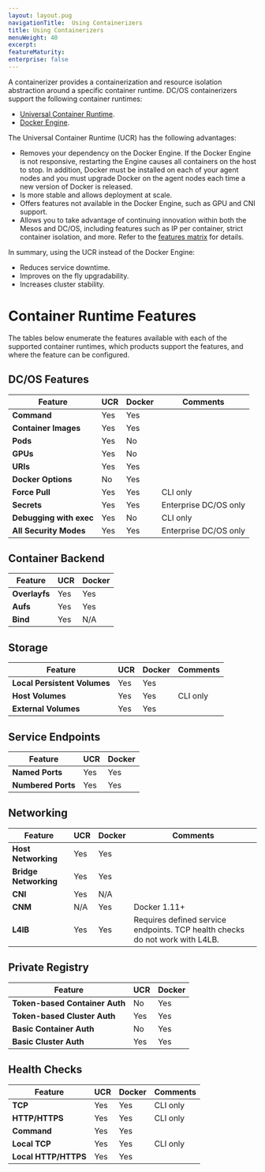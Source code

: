 ```yaml
---
layout: layout.pug
navigationTitle:  Using Containerizers
title: Using Containerizers
menuWeight: 40
excerpt:
featureMaturity:
enterprise: false
---
```


<!-- This source repo for this topic is https://github.com/dcos/dcos-docs -->


A containerizer provides a containerization and resource isolation abstraction around a specific container runtime. DC/OS containerizers support the following container runtimes:

- [Universal Container Runtime](/docs/1.10/deploying-services/containerizers/ucr/).
- [Docker Engine](/docs/1.10/deploying-services/containerizers/docker-containerizer/).

The Universal Container Runtime (UCR) has the following advantages:

* Removes your dependency on the Docker Engine. If the Docker Engine is not responsive, restarting the Engine causes all containers on the host to stop. In addition, Docker must be installed on each of your agent nodes and you must upgrade Docker on the agent nodes each time a new version of Docker is released.
* Is more stable and allows deployment at scale.
* Offers features not available in the Docker Engine, such as GPU and CNI support.
* Allows you to take advantage of continuing innovation within both the Mesos and DC/OS, including features such as IP per container, strict container isolation, and more. Refer to the [features matrix](#container-runtime-features) for details.

In summary, using the UCR instead of the Docker Engine:

- Reduces service downtime.
- Improves on the fly upgradability.
- Increases cluster stability.

# Container Runtime Features

The tables below enumerate the features available with each of the supported container runtimes, which products support the features, and where the feature can be configured.

## DC/OS Features

| Feature                                 | UCR         | Docker    | Comments |
| --------------------------------------- | ----------- | --------- | -------- |
| **Command**                             | Yes         | Yes       |          |
| **Container Images**                    | Yes         | Yes       |          |
| **Pods**                                | Yes         | No        |          |
| **GPUs**                                | Yes         | No        |          |
| **URIs**                                | Yes         | Yes       |          |
| **Docker Options**                      | No          | Yes       |          |
| **Force Pull**                          | Yes         | Yes       | CLI only |
| **Secrets**                             | Yes         | Yes       | Enterprise DC/OS only |
| **Debugging with exec**                 | Yes         | No        | CLI only |
| **All Security Modes**                  | Yes         | Yes       | Enterprise DC/OS only |

## Container Backend

|  Feature                                | UCR         | Docker    |
| --------------------------------------- | ----------- | --------- |
| **Overlayfs**                           | Yes         | Yes       |
| **Aufs**                                | Yes         | Yes       |
| **Bind**                                | Yes         | N/A       |

## Storage

|  Feature                                | UCR         | Docker    | Comments  |
| --------------------------------------- | ----------- | --------- | --------- |
| **Local Persistent Volumes**            | Yes         | Yes       |           |
| **Host Volumes**                        | Yes         | Yes       | CLI only  |
| **External Volumes**                    | Yes         | Yes       |           |

## Service Endpoints

|  Feature                                | UCR         | Docker    |
| --------------------------------------- | ----------- | --------- |
| **Named Ports**                         | Yes         | Yes       |
| **Numbered Ports**                      | Yes         | Yes       |

## Networking

|  Feature                                | UCR         | Docker    | Comments  |
| --------------------------------------- | ----------- | --------- | --------- |
| **Host Networking**                     | Yes         | Yes       |           |
| **Bridge Networking**                   | Yes         | Yes       |           |
| **CNI**                                 | Yes         | N/A       |           |
| **CNM**                                 | N/A         | Yes       | Docker 1.11+ |
| **L4lB**                                | Yes         | Yes       | Requires defined service endpoints. TCP health checks do not work with L4LB. |

## Private Registry

|  Feature                                | UCR         | Docker    |
| --------------------------------------- | ----------- | --------- |
| **Token-based Container Auth**          | No          | Yes       |
| **Token-based Cluster Auth**            | Yes         | Yes       |
| **Basic Container Auth**                | No          | Yes       |
| **Basic Cluster Auth**                  | Yes         | Yes       |

## Health Checks

|  Feature                                | UCR         | Docker    |Comments   |
| --------------------------------------- | ----------- | --------- | --------- |
| **TCP**                                 | Yes         | Yes       | CLI only  |
| **HTTP/HTTPS**                          | Yes         | Yes       | CLI only  |
| **Command**                             | Yes         | Yes       |           |
| **Local TCP**                           | Yes         | Yes       | CLI only  |
| **Local HTTP/HTTPS**                    | Yes         | Yes       |           |
